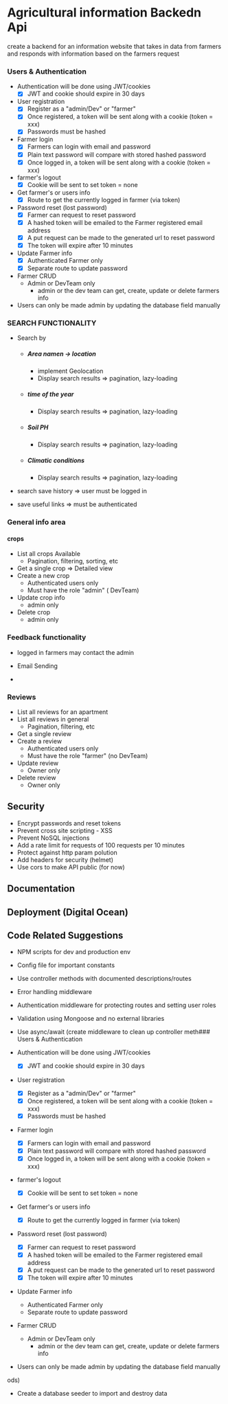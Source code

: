 # Agricultural information Backedn Api

create a backend for an information website that takes in data from farmers and responds with information based on the farmers request

### Users & Authentication

- Authentication will be done using JWT/cookies
  - [x] JWT and cookie should expire in 30 days
- User registration
  - [x] Register as a "admin/Dev" or "farmer"
  - [x] Once registered, a token will be sent along with a cookie (token = xxx)
  - [x] Passwords must be hashed
- Farmer login
  - [x] Farmers can login with email and password
  - [x] Plain text password will compare with stored hashed password
  - [x] Once logged in, a token will be sent along with a cookie (token = xxx)
- farmer's logout
  - [x] Cookie will be sent to set token = none
- Get farmer's or users info
  - [x] Route to get the currently logged in farmer (via token)
- Password reset (lost password)
  - [x] Farmer can request to reset password
  - [x] A hashed token will be emailed to the Farmer registered email address
  - [x] A put request can be made to the generated url to reset password
  - [x] The token will expire after 10 minutes
- Update Farmer info
  - [x] Authenticated Farmer only
  - [x] Separate route to update password
- Farmer CRUD
  - Admin or DevTeam only
    - admin or the dev team can get, create, update or delete farmers info
- Users can only be made admin by updating the database field manually

### SEARCH FUNCTIONALITY

- Search by

  - ##### Area namen -> location
    - implement Geolocation
    - Display search results => pagination, lazy-loading
  - ##### time of the year
    - Display search results => pagination, lazy-loading
  - ##### Soil PH
    - Display search results => pagination, lazy-loading
  - ##### Climatic conditions
    - Display search results => pagination, lazy-loading

- search save history => user must be logged in
- save useful links => must be authenticated

### General info area

#### crops

- List all crops Available
  - Pagination, filtering, sorting, etc
- Get a single crop => Detailed view
- Create a new crop
  - Authenticated users only
  - Must have the role "admin" ( DevTeam)
- Update crop info
  - admin only
- Delete crop
  - admin only

### Feedback functionality

- logged in farmers may contact the admin
- Email Sending

-

### Reviews

- List all reviews for an apartment
- List all reviews in general
  - Pagination, filtering, etc
- Get a single review
- Create a review
  - Authenticated users only
  - Must have the role "farmer" (no DevTeam)
- Update review
  - Owner only
- Delete review
  - Owner only

## Security

- Encrypt passwords and reset tokens
- Prevent cross site scripting - XSS
- Prevent NoSQL injections
- Add a rate limit for requests of 100 requests per 10 minutes
- Protect against http param polution
- Add headers for security (helmet)
- Use cors to make API public (for now)

## Documentation

## Deployment (Digital Ocean)

## Code Related Suggestions

- NPM scripts for dev and production env
- Config file for important constants
- Use controller methods with documented descriptions/routes
- Error handling middleware
- Authentication middleware for protecting routes and setting user roles
- Validation using Mongoose and no external libraries
- Use async/await (create middleware to clean up controller meth### Users & Authentication

- Authentication will be done using JWT/cookies
  - [x] JWT and cookie should expire in 30 days
- User registration
  - [x] Register as a "admin/Dev" or "farmer"
  - [x] Once registered, a token will be sent along with a cookie (token = xxx)
  - [x] Passwords must be hashed
- Farmer login
  - [x] Farmers can login with email and password
  - [x] Plain text password will compare with stored hashed password
  - [x] Once logged in, a token will be sent along with a cookie (token = xxx)
- farmer's logout
  - [x] Cookie will be sent to set token = none
- Get farmer's or users info
  - [x] Route to get the currently logged in farmer (via token)
- Password reset (lost password)
  - [x] Farmer can request to reset password
  - [x] A hashed token will be emailed to the Farmer registered email address
  - [x] A put request can be made to the generated url to reset password
  - [x] The token will expire after 10 minutes
- Update Farmer info
  - Authenticated Farmer only
  - Separate route to update password
- Farmer CRUD
  - Admin or DevTeam only
    - admin or the dev team can get, create, update or delete farmers info
- Users can only be made admin by updating the database field manually

ods)

- Create a database seeder to import and destroy data
